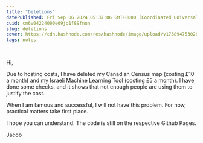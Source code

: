 ```yaml
---
title: "Deletions"
datePublished: Fri Sep 06 2024 05:37:06 GMT+0000 (Coordinated Universal Time)
cuid: cm6v04224000e09jo1f89fnun
slug: deletions
cover: https://cdn.hashnode.com/res/hashnode/image/upload/v1738947530281/2bbeebfa-2d54-41f9-81da-736382f7af98.jpeg
tags: notes

---
```


Hi,  
  
Due to hosting costs, I have deleted my Canadian Census map (costing £10 a month) and my Israeli Machine Learning Tool (costing £5 a month). I have done some checks, and it shows that not enough people are using them to justify the cost.  
  
When I am famous and successful, I will not have this problem. For now, practical matters take first place.  
  
I hope you can understand. The code is still on the respective Github Pages.  
  
Jacob